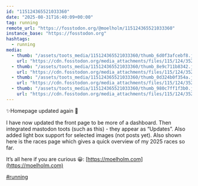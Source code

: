 ```yaml
---
id: "115124365521033360"
date: "2025-08-31T16:40:09+00:00"
tag: running
remote_url: "https://fosstodon.org/@moelholm/115124365521033360"
instance_base: "https://fosstodon.org"
hashtags:
  - running
media:
  - thumb: "/assets/toots_media/115124365521033360/thumb_6d0f3afcebf8.jpeg"
    url: "https://cdn.fosstodon.org/media_attachments/files/115/124/352/374/654/017/original/32b17fa7833260ca.jpeg"
  - thumb: "/assets/toots_media/115124365521033360/thumb_8e9c711b8342.jpeg"
    url: "https://cdn.fosstodon.org/media_attachments/files/115/124/352/384/735/905/original/59e904b4da51cdc5.jpeg"
  - thumb: "/assets/toots_media/115124365521033360/thumb_0d324b0f354a.jpeg"
    url: "https://cdn.fosstodon.org/media_attachments/files/115/124/352/398/469/899/original/c807c8bc8cd4ef2f.jpeg"
  - thumb: "/assets/toots_media/115124365521033360/thumb_980c7ff1f3b0.jpeg"
    url: "https://cdn.fosstodon.org/media_attachments/files/115/124/352/383/968/947/original/56f86cf8a405c769.jpeg"
---
```

✨Homepage updated again 🤠

I have now updated the front page to be more of a dashboard. Then integrated mastodon toots (such as this) - they appear as “Updates”. Also added light box support for selected images (not posts yet). Also shown here is the races page which gives a quick overview of my 2025 races so far.

It’s all here if you are curious 😀: [https://moelholm.com](https://moelholm.com)

[#running](https://fosstodon.org/tags/running)
